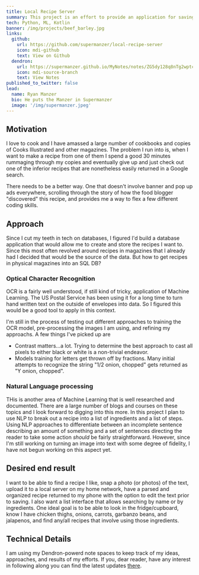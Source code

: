 ```yaml
---
title: Local Recipe Server
summary: This project is an effort to provide an application for saving, searching, and displaying recipes.  It involves using OCR and NLP machine learning, local network DNS and/or IP mapping, and Android development
tech: Python, ML, Kotlin
banner: /img/projects/beef_barley.jpg
links:
  github:
    url: https://github.com/supermanzer/local-recipe-server
    icon: mdi-github
    text: View on Github
  dendron:
    url: https://supermanzer.github.io/MyNotes/notes/ZG5dy128q8nTg2wptcunO/
    icon: mdi-source-branch
    text: View Notes
published_to_twitter: false
lead:
  name: Ryan Manzer
  bio: He puts the Manzer in Supermanzer
  image: '/img/supermanzer.jpeg'
---
```


## Motivation

I love to cook and I have amassed a large number of cookbooks and copies of Cooks Illustrated and other magazines. The problem I run into is, when I want to make a recipe from one of them I spend a good 30 minutes rummaging through my copies and eventually give up and just check out one of the inferior recipes that are nonetheless easily returned in a Google search.

There needs to be a better way. One that doesn't involve banner and pop up ads everywhere, scrolling through the story of how the food blogger "discovered" this recipe, and provides me a way to flex a few different coding skills.

## Approach

Since I cut my teeth in tech on databases, I figured I'd build a database application that would allow me to create and store the recipes I want to. Since this most often revolved around recipes in magazines that I already had I decided that would be the source of the data. But how to get recipes in physical magazines into an SQL DB?

### Optical Character Recognition

OCR is a fairly well understood, if still kind of tricky, application of Machine Learning. The US Postal Service has been using it for a long time to turn hand written text on the outside of envelopes into data. So I figured this would be a good tool to apply in this context.

I'm still in the process of testing out different approaches to training the OCR model, pre-processing the images I am using, and refining my approachs. A few things I've picked up are

- Contrast matters...a lot. Trying to determine the best approach to cast all pixels to either black or white is a non-trivial endeavor.
- Models training for letters get thrown off by fractions. Many initial attempts to recognize the string "1/2 onion, chopped" gets returned as "Y onion, chopped".

### Natural Language processing

THis is another area of Machine Learning that is well researched and documented. There are a large number of blogs and courses on these topics and I look forward to digging into this more. In this project I plan to use NLP to break out a recipe into a list of ingredients and a list of steps. Using NLP approaches to differentiate between an incomplete sentence describing an amount of something and a set of sentences directing the reader to take some action _should_ be fairly straightforward. However, since I'm still working on turning an image into text with some degree of fidelity, I have not begun working on this aspect yet.

## Desired end result

I want to be able to find a recipe I like, snap a photo (or photos) of the text, upload it to a local server on my home network, have a parsed and organized recipe returned to my phone with the option to edit the text prior to saving. I also want a list interface that allows searching by name or by ingredients. One ideal goal is to be able to look in the fridge/cupboard, know I have chicken thighs, onions, carrots, garbanzo beans, and jalapenos, and find any/all recipes that involve using those ingredients.

## Technical Details

I am using my Dendron-powerd note spaces to keep track of my ideas, approaches, and results of my efforts. If you, dear reader, have any interest in following along you can find the latest updates [there](https://supermanzer.github.io/MyNotes/notes/ZG5dy128q8nTg2wptcunO/).

